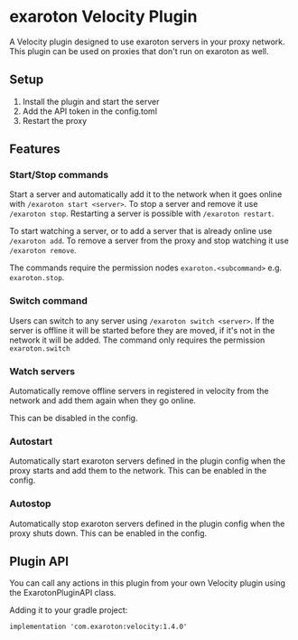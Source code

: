 # exaroton Velocity Plugin
A Velocity plugin designed to use exaroton servers in your proxy network.
This plugin can be used on proxies that don't run on exaroton as well.

## Setup
1. Install the plugin and start the server
2. Add the API token in the config.toml
3. Restart the proxy

## Features

### Start/Stop commands
Start a server and automatically add it to the network
when it goes online with `/exaroton start <server>`.
To stop a server and remove it use `/exaroton stop`.
Restarting a server is possible with `/exaroton restart`.

To start watching a server, or to add a server that is already online
use `/exaroton add`. To remove a server from the proxy and stop watching
it use `/exaroton remove`. 

The commands require the permission nodes `exaroton.<subcommand>` e.g.
`exaroton.stop`.

### Switch command
Users can switch to any server using `/exaroton switch <server>`.
If the server is offline it will be started before they are moved, if it's not in the network it will be added.
The command only requires the permission `exaroton.switch`

### Watch servers
Automatically remove offline servers in registered in velocity
from the network and add them again when they go online.

This can be disabled in the config.

### Autostart
Automatically start exaroton servers defined in the plugin config
when the proxy starts and add them to the network.
This can be enabled in the config.

### Autostop
Automatically stop exaroton servers defined in the plugin config
when the proxy shuts down.
This can be enabled in the config.

## Plugin API
You can call any actions in this plugin from your own Velocity plugin using the ExarotonPluginAPI class.

Adding it to your gradle project:
```
implementation 'com.exaroton:velocity:1.4.0'
```